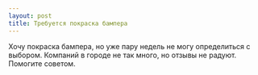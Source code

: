 ```yaml
---
layout: post 
title: Требуется покраска бампера 
--- 
```

Хочу покраска бампера, но уже пару недель не могу определиться с выбором. Компаний в городе не так много, но отзывы не радуют. Помогите советом.